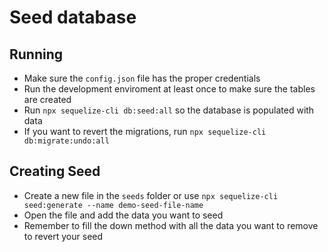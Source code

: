 # Seed database

## Running
* Make sure the `config.json` file has the proper credentials
* Run the development enviroment at least once to make sure the tables are created
* Run `npx sequelize-cli db:seed:all` so the database is populated with data
* If you want to revert the migrations, run `npx sequelize-cli db:migrate:undo:all`

## Creating Seed
* Create a new file in the `seeds` folder or use `npx sequelize-cli seed:generate --name demo-seed-file-name`
* Open the file and add the data you want to seed
* Remember to fill the down method with all the data you want to remove to revert your seed

